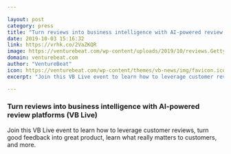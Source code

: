 ```yaml
---

layout: post
category: press
title: "Turn reviews into business intelligence with AI-powered review platforms (VB Live)"
date: 2019-10-03 15:16:32
link: https://vrhk.co/2VaZKQR
image: https://venturebeat.com/wp-content/uploads/2019/10/reviews.GettyImages-1166997217.jpg?w=1200&strip=all
domain: venturebeat.com
author: "VentureBeat"
icon: https://venturebeat.com/wp-content/themes/vb-news/img/favicon.ico
excerpt: "Join this VB Live event to learn how to leverage customer reviews, turn good feedback into great product, learn what really matters to customers, and more."

---
```


### Turn reviews into business intelligence with AI-powered review platforms (VB Live)

Join this VB Live event to learn how to leverage customer reviews, turn good feedback into great product, learn what really matters to customers, and more.